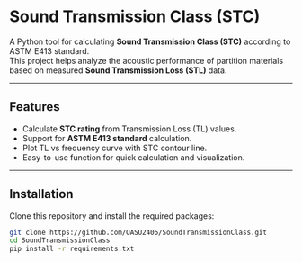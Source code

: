 # Sound Transmission Class (STC)

A Python tool for calculating **Sound Transmission Class (STC)** according to ASTM E413 standard.  
This project helps analyze the acoustic performance of partition materials based on measured **Sound Transmission Loss (STL)** data.

---

## Features
- Calculate **STC rating** from Transmission Loss (TL) values.
- Support for **ASTM E413 standard** calculation.
- Plot TL vs frequency curve with STC contour line.
- Easy-to-use function for quick calculation and visualization.

---

## Installation
Clone this repository and install the required packages:

```bash
git clone https://github.com/OASU2406/SoundTransmissionClass.git
cd SoundTransmissionClass
pip install -r requirements.txt
